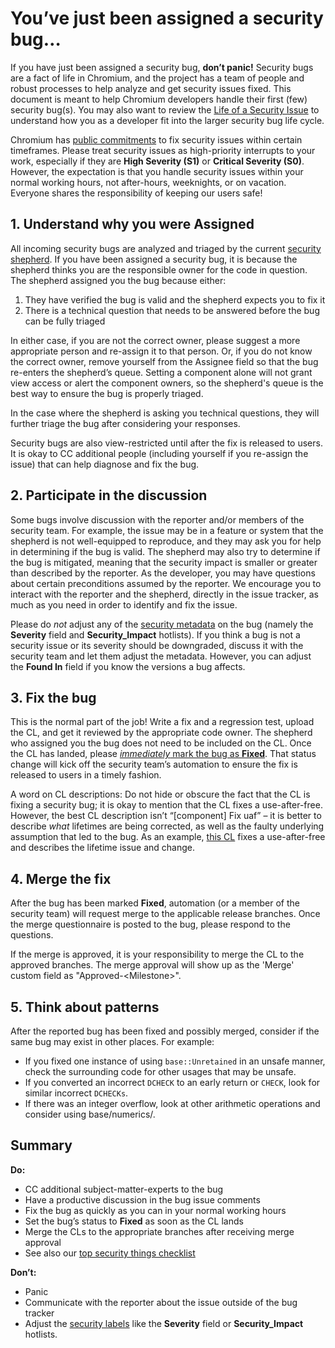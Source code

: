 # You’ve just been assigned a security bug…

If you have just been assigned a security bug, **don’t panic!** Security bugs
are a fact of life in Chromium, and the project has a team of people and robust
processes to help analyze and get security issues fixed. This document is meant
to help Chromium developers handle their first (few) security bug(s). You may
also want to review the [Life of a Security Issue](life-of-a-security-issue.md)
to understand how you as a developer fit into the larger security bug life
cycle.

Chromium has [public commitments](severity-guidelines.md) to fix security issues
within certain timeframes. Please treat security issues as high-priority
interrupts to your work, especially if they are **High Severity (S1)** or
**Critical Severity (S0)**. However, the expectation is that you handle security
issues within your normal working hours, not after-hours, weeknights, or on
vacation. Everyone shares the responsibility of keeping our users safe!

## 1. Understand why you were Assigned

All incoming security bugs are analyzed and triaged by the current [security
shepherd](shepherd.md). If you have been assigned a security bug, it is because
the shepherd thinks you are the responsible owner for the code in question. The
shepherd assigned you the bug because either:

1. They have verified the bug is valid and the shepherd expects you to fix it
2. There is a technical question that needs to be answered before the bug can be
   fully triaged

In either case, if you are not the correct owner, please suggest a more
appropriate person and re-assign it to that person. Or, if you do not know the
correct owner, remove yourself from the Assignee field so that the bug
re-enters the shepherd’s queue. Setting a component alone will not grant view
access or alert the component owners, so the shepherd's queue is the best
way to ensure the bug is properly triaged.

In the case where the shepherd is asking you technical questions, they will
further triage the bug after considering your responses.

Security bugs are also view-restricted until after the fix is released to users.
It is okay to CC additional people (including yourself if you re-assign the
issue) that can help diagnose and fix the bug.

## 2. Participate in the discussion

Some bugs involve discussion with the reporter and/or members of the security
team. For example, the issue may be in a feature or system that the shepherd is
not well-equipped to reproduce, and they may ask you for help in determining if
the bug is valid. The shepherd may also try to determine if the bug is mitigated,
meaning that the security impact is smaller or greater than described by the
reporter. As the developer, you may have questions about certain preconditions
assumed by the reporter. We encourage you to interact with the reporter and the
shepherd, directly in the issue tracker, as much as you need in order to identify
and fix the issue.

Please do _not_ adjust any of the [security metadata](security-labels.md) on the
bug (namely the **Severity** field and **Security\_Impact** hotlists). If you think a
bug is not a security issue or its severity should be downgraded, discuss it with
the security team and let them adjust the metadata. However, you can adjust the
**Found In** field if you know the versions a bug affects.

## 3. Fix the bug

This is the normal part of the job! Write a fix and a regression test, upload
the CL, and get it reviewed by the appropriate code owner. The shepherd who
assigned you the bug does not need to be included on the CL. Once the CL has
landed, please [_immediately_ mark the bug as
**Fixed**](https://groups.google.com/a/chromium.org/g/chromium-dev/c/JNJdU-dnjTk/m/4jXI96pdAgAJ).
That status change will kick off the security team’s automation to ensure the
fix is released to users in a timely fashion.

A word on CL descriptions: Do not hide or obscure the fact that the CL is fixing
a security bug; it is okay to mention that the CL fixes a use-after-free.
However, the best CL description isn’t “[component] Fix uaf” – it is better to
describe _what_ lifetimes are being corrected, as well as the faulty underlying
assumption that led to the bug. As an example, [this
CL](https://chromium-review.googlesource.com/c/chromium/src/+/2167426) fixes a
use-after-free and describes the lifetime issue and change.

## 4. Merge the fix

After the bug has been marked **Fixed**, automation (or a member of the security
team) will request merge to the applicable release branches. Once the merge
questionnaire is posted to the bug, please respond to the questions.

If the merge is approved, it is your responsibility to merge the CL to the
approved branches. The merge approval will show up as the 'Merge' custom field as
"Approved-&lt;Milestone&gt;".

## 5. Think about patterns

After the reported bug has been fixed and possibly merged, consider if the same
bug may exist in other places. For example:

* If you fixed one instance of using `base::Unretained` in an unsafe manner,
  check the surrounding code for other usages that may be unsafe.
* If you converted an incorrect `DCHECK` to an early return or `CHECK`, look for
  similar incorrect `DCHECKs`.
* If there was an integer overflow, look at other arithmetic operations and
  consider using base/numerics/.

## Summary

**Do:**

* CC additional subject-matter-experts to the bug
* Have a productive discussion in the bug issue comments
* Fix the bug as quickly as you can in your normal working hours
* Set the bug’s status to **Fixed** as soon as the CL lands
* Merge the CLs to the appropriate branches after receiving merge approval
* See also our [top security things checklist](checklist.md)

**Don’t:**

* Panic
* Communicate with the reporter about the issue outside of the bug tracker
* Adjust the [security labels](security-labels.md) like the **Severity** field
  or **Security\_Impact** hotlists.
